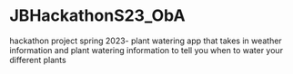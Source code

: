 # JBHackathonS23_ObA
hackathon project spring 2023- plant watering app that takes in weather information and plant watering information to tell you when to water your different plants
